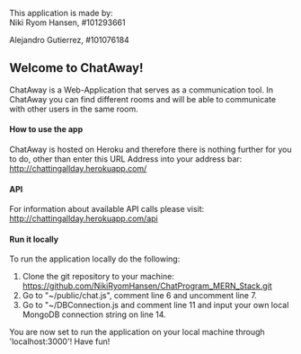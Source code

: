 This application is made by:\
Niki Ryom Hansen, #101293661

Alejandro Gutierrez, #101076184

## Welcome to ChatAway!
ChatAway is a Web-Application that serves as a communication tool. 
In ChatAway you can find different rooms and will be able to communicate with other users in the same room.

#### How to use the app
ChatAway is hosted on Heroku and therefore there is nothing further for you to do, 
other than enter this URL Address into your address bar:\
http://chattingallday.herokuapp.com/

#### API
For information about available API calls please visit:\
http://chattingallday.herokuapp.com/api

#### Run it locally
To run the application locally do the following:
1. Clone the git repository to your machine: https://github.com/NikiRyomHansen/ChatProgram_MERN_Stack.git
2. Go to "~/public/chat.js", comment line 6 and uncomment line 7.
3. Go to "~/DBConnection.js and comment line 11 and input your own local MongoDB connection string on line 14.

You are now set to run the application on your local machine through 'localhost:3000'! Have fun!

